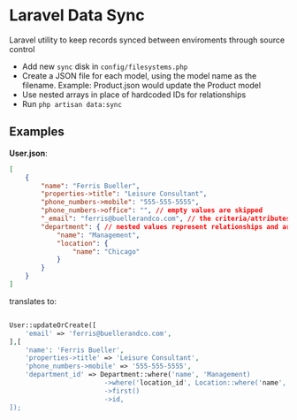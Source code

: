 # Laravel Data Sync

Laravel utility to keep records synced between enviroments through source control

- Add new `sync` disk in `config/filesystems.php`
- Create a JSON file for each model, using the model name as the filename. Example: Product.json would update the Product model
- Use nested arrays in place of hardcoded IDs for relationships
- Run `php artisan data:sync`


## Examples
**User.json**:
```json
[
    {
        "name": "Ferris Bueller",
        "properties->title": "Leisure Consultant",
        "phone_numbers->mobile": "555-555-5555",
        "phone_numbers->office": "", // empty values are skipped
        "_email": "ferris@buellerandco.com", // the criteria/attributes for updateOrCreate are identified with a preleading underscore
        "department": { // nested values represent relationships and are returned using where($key, $value)->first()
            "name": "Management",
            "location": {
                "name": "Chicago"
            }
        }
    }
]
```

translates to:

```php

User::updateOrCreate([
    'email' => 'ferris@buellerandco.com',
],[
	'name': 'Ferris Bueller',
    'properties->title' => 'Leisure Consultant',
    'phone_numbers->mobile' => '555-555-5555',
    'department_id' => Department::where('name', 'Management)
                        ->where('location_id', Location::where('name', 'Chicago')->first()->id)
                        ->first()
                        ->id,
]);

```